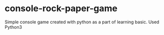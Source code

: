 # console-rock-paper-game
Simple console game created with python as a part of learning basic.
Used Python3
